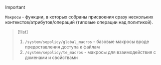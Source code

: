 
> [!important] 
> `Макросы` - функции, в которых собраны присвоения сразу нескольких контекстов/атрибутов/операций (типовые операции над политикой).

> [!list] 
> 1. `/system/sepolicy/global_macros` - базовые макросы вроде предоставления доступа к файлам
> 2. `/system/sepolicy/te_macros` - макросы для взаимодействия с доменами и свойствами


